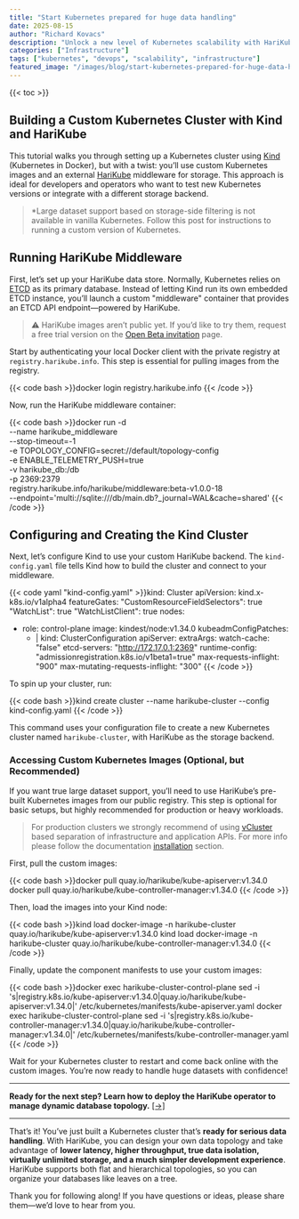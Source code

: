 ```yaml
---
title: "Start Kubernetes prepared for huge data handling"
date: 2025-08-15
author: "Richard Kovacs"
description: "Unlock a new level of Kubernetes scalability with HariKube."
categories: ["Infrastructure"]
tags: ["kubernetes", "devops", "scalability", "infrastructure"]
featured_image: "/images/blog/start-kubernetes-prepared-for-huge-data-handling.png"
---
```


{{< toc >}}

## Building a Custom Kubernetes Cluster with Kind and HariKube

This tutorial walks you through setting up a Kubernetes cluster using [Kind](https://kind.sigs.k8s.io) (Kubernetes in Docker), but with a twist: you’ll use custom Kubernetes images and an external [HariKube](/) middleware for storage. This approach is ideal for developers and operators who want to test new Kubernetes versions or integrate with a different storage backend.

> *Large dataset support based on storage-side filtering is not available in vanilla Kubernetes. Follow this post for instructions to running a custom version of Kubernetes.

## Running HariKube Middleware

First, let’s set up your HariKube data store. Normally, Kubernetes relies on [ETCD](https://etcd.io/) as its primary database. Instead of letting Kind run its own embedded ETCD instance, you’ll launch a custom "middleware" container that provides an ETCD API endpoint—powered by HariKube.

> ⚠️ HariKube images aren’t public yet. If you’d like to try them, request a free trial version on the [Open Beta invitation](/beta-invitation/) page.

Start by authenticating your local Docker client with the private registry at `registry.harikube.info`. This step is essential for pulling images from the registry.

{{< code bash >}}docker login registry.harikube.info
{{< /code >}}

Now, run the HariKube middleware container:

{{< code bash >}}docker run -d \
  --name harikube_middleware \
  --stop-timeout=-1 \
  -e TOPOLOGY_CONFIG=secret://default/topology-config \
  -e ENABLE_TELEMETRY_PUSH=true \
  -v harikube_db:/db \
  -p 2369:2379 \
  registry.harikube.info/harikube/middleware:beta-v1.0.0-18 \
  --endpoint='multi://sqlite:///db/main.db?_journal=WAL&cache=shared'
{{< /code >}}

## Configuring and Creating the Kind Cluster

Next, let’s configure Kind to use your custom HariKube backend. The `kind-config.yaml` file tells Kind how to build the cluster and connect to your middleware.

{{< code yaml "kind-config.yaml" >}}kind: Cluster
apiVersion: kind.x-k8s.io/v1alpha4
featureGates:
  "CustomResourceFieldSelectors": true
  "WatchList": true
  "WatchListClient": true
nodes:
- role: control-plane
  image: kindest/node:v1.34.0
  kubeadmConfigPatches:
  - |
    kind: ClusterConfiguration
    apiServer:
        extraArgs:
          watch-cache: "false"
          etcd-servers: "http://172.17.0.1:2369"
          runtime-config: "admissionregistration.k8s.io/v1beta1=true"
          max-requests-inflight: "900"
          max-mutating-requests-inflight: "300"
{{< /code >}}

To spin up your cluster, run:

{{< code bash >}}kind create cluster --name harikube-cluster --config kind-config.yaml
{{< /code >}}

This command uses your configuration file to create a new Kubernetes cluster named `harikube-cluster`, with HariKube as the storage backend.

### Accessing Custom Kubernetes Images (Optional, but Recommended)

If you want true large dataset support, you’ll need to use HariKube’s pre-built Kubernetes images from our public registry. This step is optional for basic setups, but highly recommended for production or heavy workloads.

> For production clusters we strongly recommend of using [vCluster](https://www.vcluster.com) based separation of infrastructure and application APIs. For more info please follow the documentation [installation](/docs/installation/#-setup-and-start-kubernetes) section.

First, pull the custom images:

{{< code bash >}}docker pull quay.io/harikube/kube-apiserver:v1.34.0
docker pull quay.io/harikube/kube-controller-manager:v1.34.0
{{< /code >}}

Then, load the images into your Kind node:

{{< code bash >}}kind load docker-image -n harikube-cluster quay.io/harikube/kube-apiserver:v1.34.0
kind load docker-image -n harikube-cluster quay.io/harikube/kube-controller-manager:v1.34.0
{{< /code >}}

Finally, update the component manifests to use your custom images:

{{< code bash >}}docker exec harikube-cluster-control-plane sed -i 's|registry.k8s.io/kube-apiserver:v1.34.0|quay.io/harikube/kube-apiserver:v1.34.0|' /etc/kubernetes/manifests/kube-apiserver.yaml
docker exec harikube-cluster-control-plane sed -i 's|registry.k8s.io/kube-controller-manager:v1.34.0|quay.io/harikube/kube-controller-manager:v1.34.0|' /etc/kubernetes/manifests/kube-controller-manager.yaml
{{< /code >}}

Wait for your Kubernetes cluster to restart and come back online with the custom images. You’re now ready to handle huge datasets with confidence!

---

**Ready for the next step? Learn how to deploy the HariKube operator to manage dynamic database topology.** [[→]](/blog/deploying-harikube-operator-to-manage-dynamic-database-topology/)

---

That’s it! You’ve just built a Kubernetes cluster that’s **ready for serious data handling**. With HariKube, you can design your own data topology and take advantage of **lower latency, higher throughput, true data isolation, virtually unlimited storage, and a much simpler development experience**. HariKube supports both flat and hierarchical topologies, so you can organize your databases like leaves on a tree.

Thank you for following along! If you have questions or ideas, please share them—we’d love to hear from you.
